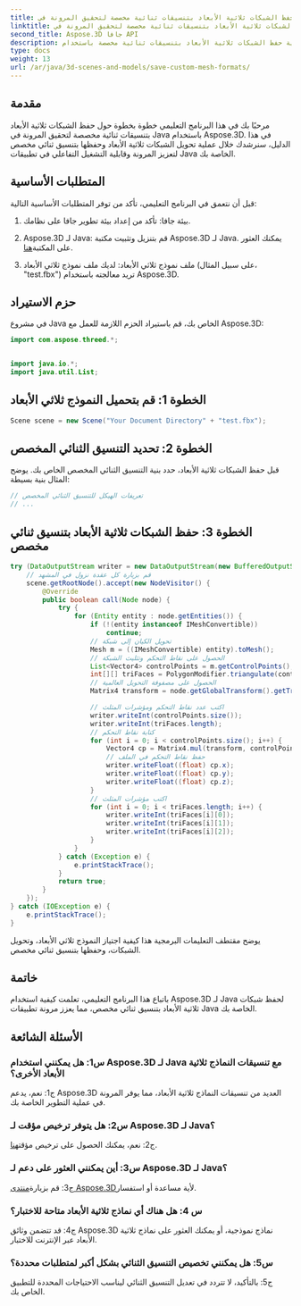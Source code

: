 ```yaml
---
title: حفظ الشبكات ثلاثية الأبعاد بتنسيقات ثنائية مخصصة لتحقيق المرونة في Java
linktitle: حفظ الشبكات ثلاثية الأبعاد بتنسيقات ثنائية مخصصة لتحقيق المرونة في Java
second_title: Aspose.3D جافا API
description: تعرف على كيفية حفظ الشبكات ثلاثية الأبعاد بتنسيقات ثنائية مخصصة باستخدام Aspose.3D لـ Java. عزز المرونة في تطبيقات Java من خلال هذا البرنامج التعليمي خطوة بخطوة.
type: docs
weight: 13
url: /ar/java/3d-scenes-and-models/save-custom-mesh-formats/
---
```

## مقدمة

مرحبًا بك في هذا البرنامج التعليمي خطوة بخطوة حول حفظ الشبكات ثلاثية الأبعاد بتنسيقات ثنائية مخصصة لتحقيق المرونة في Java باستخدام Aspose.3D. في هذا الدليل، سنرشدك خلال عملية تحويل الشبكات ثلاثية الأبعاد وحفظها بتنسيق ثنائي مخصص لتعزيز المرونة وقابلية التشغيل التفاعلي في تطبيقات Java الخاصة بك.

## المتطلبات الأساسية

قبل أن نتعمق في البرنامج التعليمي، تأكد من توفر المتطلبات الأساسية التالية:

1. بيئة جافا: تأكد من إعداد بيئة تطوير جافا على نظامك.

2.  Aspose.3D لـ Java: قم بتنزيل وتثبيت مكتبة Aspose.3D لـ Java. يمكنك العثور على المكتبة[هنا](https://releases.aspose.com/3d/java/).

3. ملف نموذج ثلاثي الأبعاد: لديك ملف نموذج ثلاثي الأبعاد (على سبيل المثال، "test.fbx") تريد معالجته باستخدام Aspose.3D.

## حزم الاستيراد

في مشروع Java الخاص بك، قم باستيراد الحزم اللازمة للعمل مع Aspose.3D:

```java
import com.aspose.threed.*;


import java.io.*;
import java.util.List;
```

## الخطوة 1: قم بتحميل النموذج ثلاثي الأبعاد

```java
Scene scene = new Scene("Your Document Directory" + "test.fbx");
```

## الخطوة 2: تحديد التنسيق الثنائي المخصص

قبل حفظ الشبكات ثلاثية الأبعاد، حدد بنية التنسيق الثنائي المخصص الخاص بك. يوضح المثال بنية بسيطة:

```java
// تعريفات الهيكل للتنسيق الثنائي المخصص
// ...
```

## الخطوة 3: حفظ الشبكات ثلاثية الأبعاد بتنسيق ثنائي مخصص

```java
try (DataOutputStream writer = new DataOutputStream(new BufferedOutputStream(new FileOutputStream("Your Document Directory" + "Save3DMeshesInCustomBinaryFormat_out")))) {
    // قم بزيارة كل عقدة نزول في المشهد
    scene.getRootNode().accept(new NodeVisitor() {
        @Override
        public boolean call(Node node) {
            try {
                for (Entity entity : node.getEntities()) {
                    if (!(entity instanceof IMeshConvertible))
                        continue;
                    // تحويل الكيان إلى شبكة
                    Mesh m = ((IMeshConvertible) entity).toMesh();
                    // الحصول على نقاط التحكم وتثليث الشبكة
                    List<Vector4> controlPoints = m.getControlPoints();
                    int[][] triFaces = PolygonModifier.triangulate(controlPoints, m.getPolygons());
                    // الحصول على مصفوفة التحويل العالمية
                    Matrix4 transform = node.getGlobalTransform().getTransformMatrix();

                    // اكتب عدد نقاط التحكم ومؤشرات المثلث
                    writer.writeInt(controlPoints.size());
                    writer.writeInt(triFaces.length);
                    // كتابة نقاط التحكم
                    for (int i = 0; i < controlPoints.size(); i++) {
                        Vector4 cp = Matrix4.mul(transform, controlPoints.get(i));
                        // حفظ نقاط التحكم في الملف
                        writer.writeFloat((float) cp.x);
                        writer.writeFloat((float) cp.y);
                        writer.writeFloat((float) cp.z);
                    }
                    // اكتب مؤشرات المثلث
                    for (int i = 0; i < triFaces.length; i++) {
                        writer.writeInt(triFaces[i][0]);
                        writer.writeInt(triFaces[i][1]);
                        writer.writeInt(triFaces[i][2]);
                    }
                }
            } catch (Exception e) {
                e.printStackTrace();
            }
            return true;
        }
    });
} catch (IOException e) {
    e.printStackTrace();
}
```

يوضح مقتطف التعليمات البرمجية هذا كيفية اجتياز النموذج ثلاثي الأبعاد، وتحويل الشبكات، وحفظها بتنسيق ثنائي مخصص.

## خاتمة

باتباع هذا البرنامج التعليمي، تعلمت كيفية استخدام Aspose.3D لـ Java لحفظ شبكات ثلاثية الأبعاد بتنسيق ثنائي مخصص، مما يعزز مرونة تطبيقات Java الخاصة بك.

## الأسئلة الشائعة

### س1: هل يمكنني استخدام Aspose.3D لـ Java مع تنسيقات النماذج ثلاثية الأبعاد الأخرى؟

ج1: نعم، يدعم Aspose.3D العديد من تنسيقات النماذج ثلاثية الأبعاد، مما يوفر المرونة في عملية التطوير الخاصة بك.

### س2: هل يتوفر ترخيص مؤقت لـ Aspose.3D لـ Java؟

 ج2: نعم، يمكنك الحصول على ترخيص مؤقت[هنا](https://purchase.aspose.com/temporary-license/).

### س3: أين يمكنني العثور على دعم لـ Aspose.3D لـ Java؟

 ج3: قم بزيارة[منتدى Aspose.3D](https://forum.aspose.com/c/3d/18)لأية مساعدة أو استفسار.

### س 4: هل هناك أي نماذج ثلاثية الأبعاد متاحة للاختبار؟

ج4: قد تتضمن وثائق Aspose.3D نماذج نموذجية، أو يمكنك العثور على نماذج ثلاثية الأبعاد عبر الإنترنت للاختبار.

### س5: هل يمكنني تخصيص التنسيق الثنائي بشكل أكبر لمتطلبات محددة؟

ج5: بالتأكيد، لا تتردد في تعديل التنسيق الثنائي ليناسب الاحتياجات المحددة للتطبيق الخاص بك.